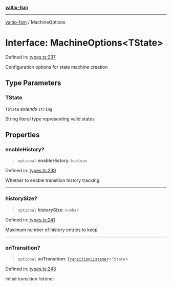 [**valtio-fsm**](../README.md)

***

[valtio-fsm](../globals.md) / MachineOptions

# Interface: MachineOptions\<TState\>

Defined in: [types.ts:237](https://github.com/valtiojs/valtio-fsm/blob/1b855f4c52c53780ab3525907650e73542c9fda4/src/types.ts#L237)

Configuration options for state machine creation

## Type Parameters

### TState

`TState` *extends* `string`

String literal type representing valid states

## Properties

### enableHistory?

> `optional` **enableHistory**: `boolean`

Defined in: [types.ts:239](https://github.com/valtiojs/valtio-fsm/blob/1b855f4c52c53780ab3525907650e73542c9fda4/src/types.ts#L239)

Whether to enable transition history tracking

***

### historySize?

> `optional` **historySize**: `number`

Defined in: [types.ts:241](https://github.com/valtiojs/valtio-fsm/blob/1b855f4c52c53780ab3525907650e73542c9fda4/src/types.ts#L241)

Maximum number of history entries to keep

***

### onTransition?

> `optional` **onTransition**: [`TransitionListener`](../type-aliases/TransitionListener.md)\<`TState`\>

Defined in: [types.ts:243](https://github.com/valtiojs/valtio-fsm/blob/1b855f4c52c53780ab3525907650e73542c9fda4/src/types.ts#L243)

Initial transition listener
